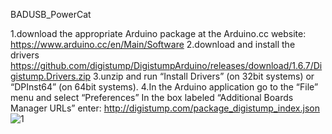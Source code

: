 BADUSB_PowerCat

1.download the appropriate Arduino package at the Arduino.cc website: https://www.arduino.cc/en/Main/Software
2.download and install the drivers https://github.com/digistump/DigistumpArduino/releases/download/1.6.7/Digistump.Drivers.zip
3.unzip and run “Install Drivers” (on 32bit systems) or “DPInst64” (on 64bit systems).
4.In the Arduino application go to the “File” menu and select “Preferences”
  In the box labeled “Additional Boards Manager URLs” enter: 
  http://digistump.com/package_digistump_index.json
  ![1](http://digistump.com/wiki/_media/digispark/tutorials/entry.jpg)
  